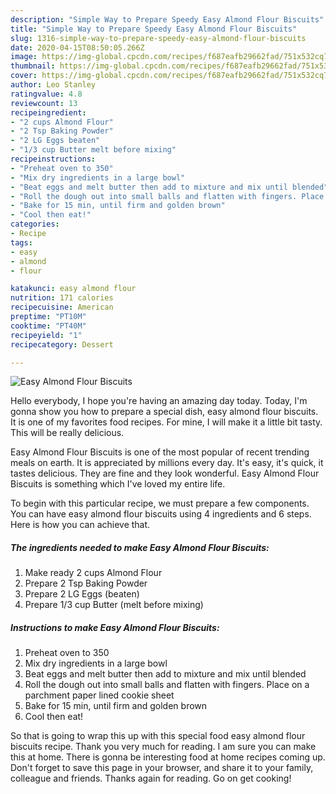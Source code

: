 ```yaml
---
description: "Simple Way to Prepare Speedy Easy Almond Flour Biscuits"
title: "Simple Way to Prepare Speedy Easy Almond Flour Biscuits"
slug: 1316-simple-way-to-prepare-speedy-easy-almond-flour-biscuits
date: 2020-04-15T08:50:05.266Z
image: https://img-global.cpcdn.com/recipes/f687eafb29662fad/751x532cq70/easy-almond-flour-biscuits-recipe-main-photo.jpg
thumbnail: https://img-global.cpcdn.com/recipes/f687eafb29662fad/751x532cq70/easy-almond-flour-biscuits-recipe-main-photo.jpg
cover: https://img-global.cpcdn.com/recipes/f687eafb29662fad/751x532cq70/easy-almond-flour-biscuits-recipe-main-photo.jpg
author: Leo Stanley
ratingvalue: 4.8
reviewcount: 13
recipeingredient:
- "2 cups Almond Flour"
- "2 Tsp Baking Powder"
- "2 LG Eggs beaten"
- "1/3 cup Butter melt before mixing"
recipeinstructions:
- "Preheat oven to 350"
- "Mix dry ingredients in a large bowl"
- "Beat eggs and melt butter then add to mixture and mix until blended"
- "Roll the dough out into small balls and flatten with fingers. Place on a parchment paper lined cookie sheet"
- "Bake for 15 min, until firm and golden brown"
- "Cool then eat!"
categories:
- Recipe
tags:
- easy
- almond
- flour

katakunci: easy almond flour 
nutrition: 171 calories
recipecuisine: American
preptime: "PT10M"
cooktime: "PT40M"
recipeyield: "1"
recipecategory: Dessert

---
```



![Easy Almond Flour Biscuits](https://img-global.cpcdn.com/recipes/f687eafb29662fad/751x532cq70/easy-almond-flour-biscuits-recipe-main-photo.jpg)

Hello everybody, I hope you're having an amazing day today. Today, I'm gonna show you how to prepare a special dish, easy almond flour biscuits. It is one of my favorites food recipes. For mine, I will make it a little bit tasty. This will be really delicious.

Easy Almond Flour Biscuits is one of the most popular of recent trending meals on earth. It is appreciated by millions every day. It's easy, it's quick, it tastes delicious. They are fine and they look wonderful. Easy Almond Flour Biscuits is something which I've loved my entire life.




To begin with this particular recipe, we must prepare a few components. You can have easy almond flour biscuits using 4 ingredients and 6 steps. Here is how you can achieve that.

<!--inarticleads1-->

##### The ingredients needed to make Easy Almond Flour Biscuits:

1. Make ready 2 cups Almond Flour
1. Prepare 2 Tsp Baking Powder
1. Prepare 2 LG Eggs (beaten)
1. Prepare 1/3 cup Butter (melt before mixing)




<!--inarticleads2-->

##### Instructions to make Easy Almond Flour Biscuits:

1. Preheat oven to 350
1. Mix dry ingredients in a large bowl
1. Beat eggs and melt butter then add to mixture and mix until blended
1. Roll the dough out into small balls and flatten with fingers. Place on a parchment paper lined cookie sheet
1. Bake for 15 min, until firm and golden brown
1. Cool then eat!




So that is going to wrap this up with this special food easy almond flour biscuits recipe. Thank you very much for reading. I am sure you can make this at home. There is gonna be interesting food at home recipes coming up. Don't forget to save this page in your browser, and share it to your family, colleague and friends. Thanks again for reading. Go on get cooking!
